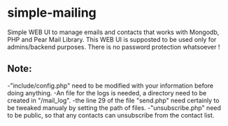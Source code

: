 # simple-mailing
Simple WEB UI to manage emails and contacts that works with Mongodb, PHP and Pear Mail Library.
This WEB UI is supposted to be used only for admins/backend purposes. There is no password protection whatsoever !

## Note:
-"include/config.php" need to be modified with your information before doing anything.
-An file for the logs is needed, a directory need to be created in "/mail_log".
-the line 29 of the file "send.php" need certainly to be tweaked manualy by setting the path of files.
-"unsubscribe.php" need to be public, so that any contacts can unsubscribe from the contact list.
